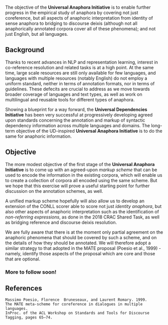 The objective of the **Universal Anaphora Initiative** is to enable further progress in the empirical study of anaphora by covering not just coreference, but all aspects of anaphoric interpretation from identity of sense anaphora to bridging to discourse deixis (although not all anaphorically annotated corpora  cover all of these phenomena); and not just English, but all languages. 

## Background

Thanks to recent advances in NLP and representation learning, interest in co-reference resolution and related tasks is at a high point. At the same time, large scale resources are still only available for few languages, and languages with multiple resources (notably English) do not employ a uniform standard, neither in terms of annotation formats, nor in terms of guidelines. These defecits are crucial to address as we move towards broader coverage of languages and text types, as well as work on multilingual and reusable tools for different types of anaphora. 

Showing a blueprint for a way forward, the **Universal Dependencies Initiative** has been very successful at progressively developing agreed upon standards concerning the annotation and markup of syntactic dependency information across multiple languages and domains. The long-term objective of the UD-inspired **Universal Anaphora Initiative** is to do the same for anaphoric information. 

## Objective

The more modest objective of the first stage of the **Universal Anaphora Initiative** is to come up with an agreed-upon _markup scheme_ that can be used to encode the information in the existing corpora, which will enable us to create a collection of corpora all encoded using the same scheme. 
But we hope that this exercise will prove a useful starting point for further discussion on the annotation schemes, as well. 

A unified markup scheme hopefully will also allow us to develop an extension of the CONLL scorer able to score not just _identity anaphora_, but also other aspects of anaphoric interpretation such as the identification of _non-referring expressions_, as done in the 2018 CRAC Shared Task, as well as bridging reference and discourse deixis resolution.

We are fully aware that there is at the moment only partial agreement on the  anaphoric phenomena that should be covered by such a scheme, and on the details of how they should be annotated. We will therefore adopt a similar strategy to that adopted in the MATE proposal (Poesio et al., 1999) - namely, identify those aspects of the proposal which are core and those that are optional.

### More to follow soon!

## References
```
Massimo Poesio, Florence  Bruneseaux, and Laurent Romary. 1999.   
The MATE meta-scheme for coreference in dialogues in multiple languages.
InProc. of the ACL Workshop on Standards and Tools for Discourse Tagging, pages 65–74.
```
